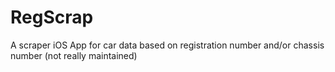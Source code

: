 # RegScrap
A scraper iOS App for car data based on registration number and/or chassis number (not really maintained)

